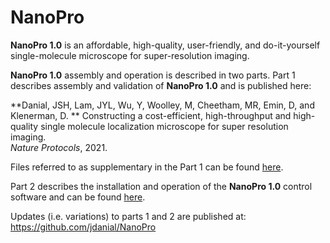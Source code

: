 # NanoPro
**NanoPro 1.0** is an affordable, high-quality, user-friendly, and do-it-yourself single-molecule microscope for super-resolution imaging.  

**NanoPro 1.0** assembly and operation is described in two parts. Part 1 describes assembly and validation of **NanoPro 1.0** and is published here:  

**Danial, JSH, Lam, JYL, Wu, Y, Woolley, M, Cheetham, MR, Emin, D, and Klenerman, D.  **
Constructing a cost-efficient, high-throughput and high-quality single molecule localization microscope for super resolution imaging.  
_Nature Protocols_, 2021.  
  
Files referred to as supplementary in the Part 1 can be found [here](https://github.com/jdanial/NanoPro/tree/main/Supplementary%20Files).
  
Part 2 describes the installation and operation of the **NanoPro 1.0** control software and can be found [here](https://github.com/jdanial/NanoPro/blob/main/Part%202%2C%20NanoPro%201.0%20Operation%20Manual.pdf).  
  
Updates (i.e. variations) to parts 1 and 2 are published at:  
https://github.com/jdanial/NanoPro
